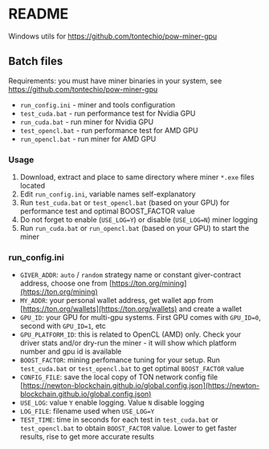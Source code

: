 # README

Windows utils for https://github.com/tontechio/pow-miner-gpu

## Batch files

Requirements: you must have miner binaries in your system, see https://github.com/tontechio/pow-miner-gpu

- `run_config.ini` - miner and tools configuration
- `test_cuda.bat` - run performance test for Nvidia GPU
- `run_cuda.bat` - run miner for Nvidia GPU
- `test_opencl.bat` - run performance test for AMD GPU
- `run_opencl.bat` - run miner for AMD GPU

### Usage

1. Download, extract and place to same directory where miner `*.exe` files located
2. Edit `run_config.ini`, variable names self-explanatory
3. Run `test_cuda.bat` or `test_opencl.bat` (based on your GPU) for performance test and optimal BOOST_FACTOR value
4. Do not forget to enable (`USE_LOG=Y`) or disable (`USE_LOG=N`) miner logging
5. Run `run_cuda.bat` or `run_opencl.bat` (based on your GPU) to start the miner

### run_config.ini

- `GIVER_ADDR`: `auto` / `random` strategy name or constant giver-contract address, choose one from [https://ton.org/mining](https://ton.org/mining)
- `MY_ADDR`: your personal wallet address, get wallet app from [https://ton.org/wallets](https://ton.org/wallets) and create a wallet
- `GPU_ID`: your GPU for multi-gpu systems. First GPU comes with `GPU_ID=0`, second with `GPU_ID=1`, etc
- `GPU_PLATFORM_ID`: this is related to OpenCL (AMD) only. Check your driver stats and/or dry-run the miner - it will show which platform number and gpu id is available
- `BOOST_FACTOR`: mining perfomance tuning for your setup. Run `test_cuda.bat` or `test_opencl.bat` to get optimal `BOOST_FACTOR` value
- `CONFIG_FILE`: save the local copy of TON network config file [https://newton-blockchain.github.io/global.config.json](https://newton-blockchain.github.io/global.config.json)
- `USE_LOG`: value `Y` enable logging. Value `N` disable logging
- `LOG_FILE`: filename used when `USE_LOG=Y`
- `TEST_TIME`: time in seconds for each test in `test_cuda.bat` or `test_opencl.bat` to obtain `BOOST_FACTOR` value. Lower to get faster results, rise to get more accurate results





